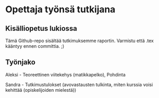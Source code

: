 Opettaja työnsä tutkijana
==============

Kisälliopetus lukiossa
--------------


Tämä Github-repo sisältää tutkimuksemme raportin.
Varmistu että .tex kääntyy ennen committia. ;)

Työnjako
-------------

Aleksi - Teoreettinen viitekehys (matikkapelko), Pohdinta

Sandra - Tutkimustulokset (avovastausten tulkinta, miten kurssia voisi kehittää (opiskelijoiden mielestä))


